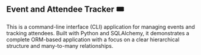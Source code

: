 ## Event and Attendee Tracker 🎟️

This is a command-line interface (CLI) application for managing events and tracking attendees. Built with Python and SQLAlchemy, it demonstrates a complete ORM-based application with a focus on a clear hierarchical structure and many-to-many relationships.

